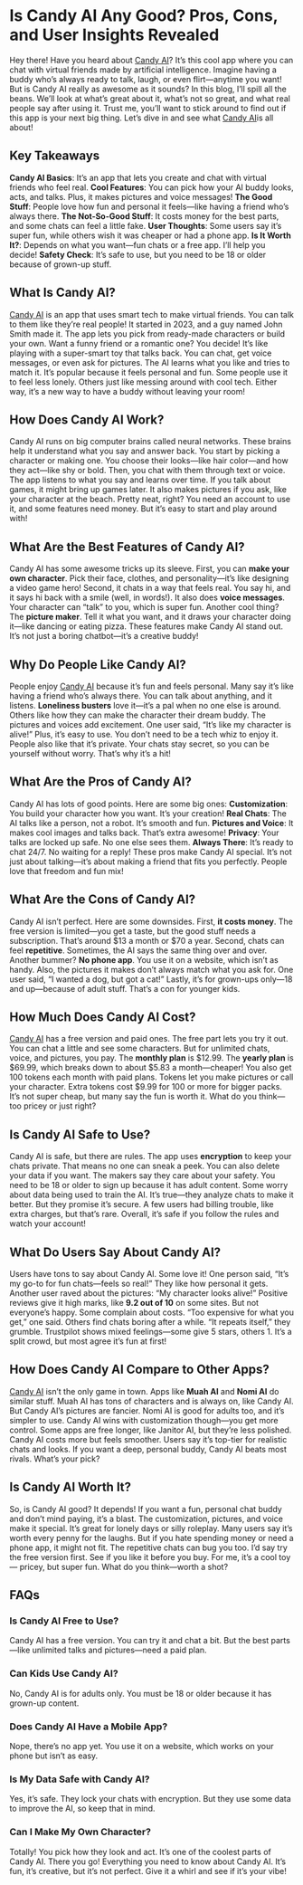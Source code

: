 # Is Candy AI Any Good? Pros, Cons, and User Insights Revealed
Hey there! Have you heard about [Candy AI](https://candyai.gg/home2?via=dillip-kumar18)? It’s this cool app where you can chat with virtual friends made by artificial intelligence. Imagine having a buddy who’s always ready to talk, laugh, or even flirt—anytime you want! But is Candy AI really as awesome as it sounds?
In this blog, I’ll spill all the beans. We’ll look at what’s great about it, what’s not so great, and what real people say after using it.
Trust me, you’ll want to stick around to find out if this app is your next big thing. Let’s dive in and see what [Candy AI](https://candyai.gg/home2?via=dillip-kumar18)is all about!
## Key Takeaways
**Candy AI Basics**: It’s an app that lets you create and chat with virtual friends who feel real.
**Cool Features**: You can pick how your AI buddy looks, acts, and talks. Plus, it makes pictures and voice messages!
**The Good Stuff**: People love how fun and personal it feels—like having a friend who’s always there.
**The Not-So-Good Stuff**: It costs money for the best parts, and some chats can feel a little fake.
**User Thoughts**: Some users say it’s super fun, while others wish it was cheaper or had a phone app.
**Is It Worth It?**: Depends on what you want—fun chats or a free app. I’ll help you decide!
**Safety Check**: It’s safe to use, but you need to be 18 or older because of grown-up stuff.
## What Is Candy AI?
[Candy AI](https://candyai.gg/home2?via=dillip-kumar18) is an app that uses smart tech to make virtual friends. You can talk to them like they’re real people! It started in 2023, and a guy named John Smith made it.
The app lets you pick from ready-made characters or build your own. Want a funny friend or a romantic one? You decide! It’s like playing with a super-smart toy that talks back.
You can chat, get voice messages, or even ask for pictures. The AI learns what you like and tries to match it. It’s popular because it feels personal and fun.
Some people use it to feel less lonely. Others just like messing around with cool tech. Either way, it’s a new way to have a buddy without leaving your room!
## How Does Candy AI Work?
Candy AI runs on big computer brains called neural networks. These brains help it understand what you say and answer back. You start by picking a character or making one. You choose their looks—like hair color—and how they act—like shy or bold. Then, you chat with them through text or voice.
The app listens to what you say and learns over time. If you talk about games, it might bring up games later. It also makes pictures if you ask, like your character at the beach. Pretty neat, right? You need an account to use it, and some features need money. But it’s easy to start and play around with!
## What Are the Best Features of Candy AI?
Candy AI has some awesome tricks up its sleeve. First, you can **make your own character**. Pick their face, clothes, and personality—it’s like designing a video game hero! Second, it chats in a way that feels real. You say hi, and it says hi back with a smile (well, in words!).
It also does **voice messages**. Your character can “talk” to you, which is super fun. Another cool thing? The **picture maker**. Tell it what you want, and it draws your character doing it—like dancing or eating pizza. These features make Candy AI stand out. It’s not just a boring chatbot—it’s a creative buddy!
## Why Do People Like Candy AI?
People enjoy [Candy AI](https://candyai.gg/home2?via=dillip-kumar18) because it’s fun and feels personal. Many say it’s like having a friend who’s always there. You can talk about anything, and it listens. **Loneliness busters** love it—it’s a pal when no one else is around. Others like how they can make the character their dream buddy.
The pictures and voices add excitement. One user said, “It’s like my character is alive!” Plus, it’s easy to use. You don’t need to be a tech whiz to enjoy it. People also like that it’s private. Your chats stay secret, so you can be yourself without worry. That’s why it’s a hit!
## What Are the Pros of Candy AI?
Candy AI has lots of good points. Here are some big ones:
**Customization**: You build your character how you want. It’s your creation!
**Real Chats**: The AI talks like a person, not a robot. It’s smooth and fun.
**Pictures and Voice**: It makes cool images and talks back. That’s extra awesome!
**Privacy**: Your talks are locked up safe. No one else sees them.
**Always There**: It’s ready to chat 24/7. No waiting for a reply!
These pros make Candy AI special. It’s not just about talking—it’s about making a friend that fits you perfectly. People love that freedom and fun mix!
## What Are the Cons of Candy AI?
Candy AI isn’t perfect. Here are some downsides. First, **it costs money**. The free version is limited—you get a taste, but the good stuff needs a subscription. That’s around $13 a month or $70 a year. Second, chats can feel **repetitive**. Sometimes, the AI says the same thing over and over.
Another bummer? **No phone app**. You use it on a website, which isn’t as handy. Also, the pictures it makes don’t always match what you ask for. One user said, “I wanted a dog, but got a cat!” Lastly, it’s for grown-ups only—18 and up—because of adult stuff. That’s a con for younger kids.
## How Much Does Candy AI Cost?
[Candy AI](https://candyai.gg/home2?via=dillip-kumar18) has a free version and paid ones. The free part lets you try it out. You can chat a little and see some characters. But for unlimited chats, voice, and pictures, you pay. The **monthly plan** is $12.99. The **yearly plan** is $69.99, which breaks down to about $5.83 a month—cheaper!
You also get 100 tokens each month with paid plans. Tokens let you make pictures or call your character. Extra tokens cost $9.99 for 100 or more for bigger packs. It’s not super cheap, but many say the fun is worth it. What do you think—too pricey or just right?
## Is Candy AI Safe to Use?
Candy AI is safe, but there are rules. The app uses **encryption** to keep your chats private. That means no one can sneak a peek. You can also delete your data if you want. The makers say they care about your safety. You need to be 18 or older to sign up because it has adult content.
Some worry about data being used to train the AI. It’s true—they analyze chats to make it better. But they promise it’s secure. A few users had billing trouble, like extra charges, but that’s rare. Overall, it’s safe if you follow the rules and watch your account!
## What Do Users Say About Candy AI?
Users have tons to say about Candy AI. Some love it! One person said, “It’s my go-to for fun chats—feels so real!” They like how personal it gets. Another user raved about the pictures: “My character looks alive!” Positive reviews give it high marks, like **9.2 out of 10** on some sites.
But not everyone’s happy. Some complain about costs. “Too expensive for what you get,” one said. Others find chats boring after a while. “It repeats itself,” they grumble. Trustpilot shows mixed feelings—some give 5 stars, others 1. It’s a split crowd, but most agree it’s fun at first!
## How Does Candy AI Compare to Other Apps?
[Candy AI](https://candyai.gg/home2?via=dillip-kumar18) isn’t the only game in town. Apps like **Muah AI** and **Nomi AI** do similar stuff. Muah AI has tons of characters and is always on, like Candy AI. But Candy AI’s pictures are fancier. Nomi AI is good for adults too, and it’s simpler to use. Candy AI wins with customization though—you get more control.
Some apps are free longer, like Janitor AI, but they’re less polished. Candy AI costs more but feels smoother. Users say it’s top-tier for realistic chats and looks. If you want a deep, personal buddy, Candy AI beats most rivals. What’s your pick?
## Is Candy AI Worth It?
So, is Candy AI good? It depends! If you want a fun, personal chat buddy and don’t mind paying, it’s a blast. The customization, pictures, and voice make it special. It’s great for lonely days or silly roleplay. Many users say it’s worth every penny for the laughs.
But if you hate spending money or need a phone app, it might not fit. The repetitive chats can bug you too. I’d say try the free version first. See if you like it before you buy. For me, it’s a cool toy— pricey, but super fun. What do you think—worth a shot?
## FAQs
### Is Candy AI Free to Use?
Candy AI has a free version. You can try it and chat a bit. But the best parts—like unlimited talks and pictures—need a paid plan.
### Can Kids Use Candy AI?
No, Candy AI is for adults only. You must be 18 or older because it has grown-up content.
### Does Candy AI Have a Mobile App?
Nope, there’s no app yet. You use it on a website, which works on your phone but isn’t as easy.
### Is My Data Safe with Candy AI?
Yes, it’s safe. They lock your chats with encryption. But they use some data to improve the AI, so keep that in mind.
### Can I Make My Own Character?
Totally! You pick how they look and act. It’s one of the coolest parts of Candy AI.
There you go! Everything you need to know about Candy AI. It’s fun, it’s creative, but it’s not perfect. Give it a whirl and see if it’s your vibe!